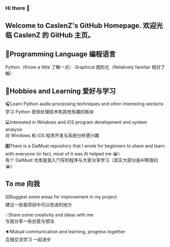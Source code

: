 ### Hi there 👋
## Welcome to CaslenZ's GitHub Homepage. 欢迎光临 CaslenZ 的 GitHub 主页。
## 💬Programming Language 编程语言
Python（Know a little 了解一点）   Graphical 图形化（Relatively familiar 相对了解）
## 🤖Hobbies and Learning 爱好与学习
🎧Learn Python audio processing techniques and other interesting sections  
学习 Python 音频处理技术和其他有趣的板块  
  
💻Interested in Windows and iOS program development and system analysis  
对 Windows 和 iOS 程序开发与系统分析感兴趣  
  
🎛️There is a DaiMust repository that I wrote for beginners to share and learn with everyone (in fact, most of it was AI helped me 😭）  
有个 DaiMust 仓库是我入门写的程序与大家分享学习（其实大部分是AI帮我的😭）  
## To me 向我
⌨️Suggest some areas for improvement in my project  
建议一些我项目中可以改进的地方  
  
💡Share some creativity and ideas with me  
与我分享一些创意与想法  
  
🔉Mutual communication and learning, progress together  
互相交流学习 一起进步  
